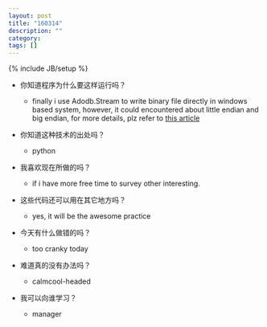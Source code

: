 ```yaml
---
layout: post
title: "160314"
description: ""
category: 
tags: []
---
```

{% include JB/setup %}

* 你知道程序为什么要这样运行吗？
  * finally i use Adodb.Stream to write binary file directly in windows based system, however, it could encountered about little endian and big endian, for more details, plz refer to [this article](http://club.excelhome.net/forum.php?mod=viewthread&action=printable&tid=868093)

* 你知道这种技术的出处吗？
  * python

* 我喜欢现在所做的吗？
  * if i have more free time to survey other interesting.

* 这些代码还可以用在其它地方吗？
  * yes, it will be the awesome practice

* 今天有什么做错的吗？
  * too cranky today

* 难道真的没有办法吗？
  * calmcool-headed 

* 我可以向谁学习？
  * manager
